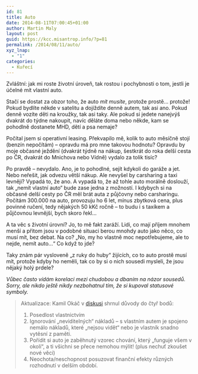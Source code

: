```yaml
---
id: 81
title: Auto
date: 2014-08-11T07:00:45+01:00
author: Martin Maly
layout: post
guid: https://kcc.misantrop.info/?p=81
permalink: /2014/08/11/auto/
xyz_lnap:
  - "1"
categories:
  - Kuřecí
---
```

Zvláštní: jak mi roste životní úroveň, tak rostou i pochybnosti o tom, jestli je účelné mít vlastní auto.

Stačí se dostat za obzor toho, že auto _mít musíte_, protože prostě&#8230; protože! Pokud bydlíte někde v satelitu a dojíždíte denně autem, tak asi ano. Pokud denně vozíte děti na kroužky, tak asi taky. Ale pokud si jedete nanejvýš dvakrát do týdne nakoupit, navíc děláte doma nebo někde, kam se pohodlně dostanete MHD, dětí a psa nemaje?

Počítal jsem si operativní leasing. Překvapilo mě, kolik to auto měsíčně stojí (benzín nepočítám) &#8211; opravdu má pro mne takovou hodnotu? Opravdu by moje občasné ježdění (dvakrát týdně na nákup, šestkrát do roka delší cesta po ČR, dvakrát do Mnichova nebo Vídně) vydalo za tolik tisíc?

Po pravdě &#8211; nevydalo. Ano, je to pohodlné, sejít kdykoli do garáže a jet. Nebo neřešit, jak odvezu větší nákup. Ale nevyšel by carsharing a taxi levněji? Vypadá to, že ano. A vypadá to, že až tohle auto morálně doslouží, tak &#8222;nemít vlastní auto&#8220; bude zase jedna z možností. I kdybych si na občasné delší cesty po ČR měl brát auta z půjčovny nebo carsharingu. Počítám 300.000 na auto, provozuju ho 6 let, mínus zbytková cena, plus povinné ručení, tedy nějakých 50 kKč ročně &#8211; to budu i s taxíkem a půjčovnou levnější, bych skoro řekl&#8230;

A ta věc s životní úrovní? Jo, to mě fakt zaráží. Lidi, co mají příjem mnohem menší a přitom jsou v podobné situaci berou mnohdy auto jako něco, co musí mít, bez debat. Na co? &#8222;No, my ho vlastně moc nepotřebujeme, ale to nejde, nemít auto&#8230;&#8220; Co když to jde?

Taky znám pár vysloveně &#8222;z ruky do huby&#8220; žijících, co to auto prostě musí mít, protože kdyby ho neměli, tak co by si o nich sousedi mysleli, že jsou nějaký holý prdele?

_Vůbec často vídám korelaci mezi chudobou a dbaním na názor sousedů. Sorry, ale nikdo ještě nikdy nezbohatnul tím, že si kupoval statusové symboly._

> Aktualizace: Kamil Okáč v [diskusi](https://www.facebook.com/martin.maly/posts/10152303500377496?comment_id=10152303581972496&offset=0&total_comments=72) shrnul důvody do čtyř bodů:
> 
>   1. Posedlost vlastnictvím
>   2. Ignorování &#8222;neviditelných&#8220; nákladů &#8211; s vlastním autem je spojeno nemálo nákladů, které &#8222;nejsou vidět&#8220; nebo je vlastník snadno vytěsní z paměti.
>   3. Pořídit si auto je zaběhnutý vzorec chování, který &#8222;funguje všem v okolí&#8220;, a ti všichni se přece nemohou mýlit! (plus nechuť zkoušet nové věci)
>   4. Neochota/neschopnost posuzovat finanční efekty různých rozhodnutí v delším období.